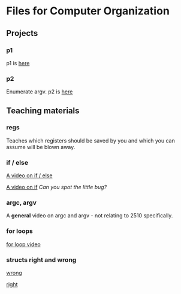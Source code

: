 # Files for Computer Organization

## Projects

### p1

p1 is [here](./projects/p1)

### p2

Enumerate argv. p2 is [here](./projects/p2)

## Teaching materials

### regs

Teaches which registers should be saved by you and which you can assume will be blown away.

### if / else

[A video on if / else](https://www.vimeo.com/203879694)

[A video on if](https://vimeo.com/203882389) *Can you spot the little bug?*

### argc, argv

A **general** video on argc and argv - not relating to 2510 specifically.

### for loops

[for loop video](https://vimeo.com/203891390)

### structs right and wrong

[wrong](https://vimeo.com/205230764)

[right](https://vimeo.com/205235384)

